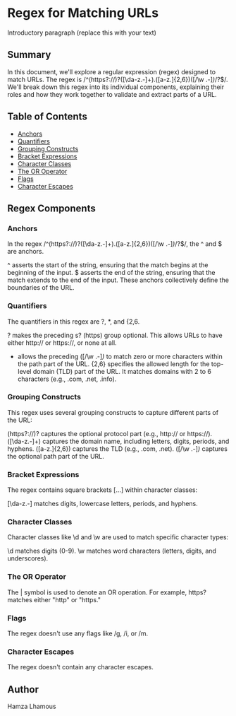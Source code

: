 # Regex for Matching URLs

Introductory paragraph (replace this with your text)

## Summary

In this document, we'll explore a regular expression (regex) designed to match URLs. The regex is /^(https?:\/\/)?([\da-z\.-]+)\.([a-z\.]{2,6})([\/\w \.-]*)*\/?$/. We'll break down this regex into its individual components, explaining their roles and how they work together to validate and extract parts of a URL.

## Table of Contents

- [Anchors](#anchors)
- [Quantifiers](#quantifiers)
- [Grouping Constructs](#grouping-constructs)
- [Bracket Expressions](#bracket-expressions)
- [Character Classes](#character-classes)
- [The OR Operator](#the-or-operator)
- [Flags](#flags)
- [Character Escapes](#character-escapes)

## Regex Components

### Anchors
In the regex /^(https?:\/\/)?([\da-z\.-]+)\.([a-z\.]{2,6})([\/\w \.-]*)*\/?$/, the ^ and $ are anchors.

^ asserts the start of the string, ensuring that the match begins at the beginning of the input.
$ asserts the end of the string, ensuring that the match extends to the end of the input.
These anchors collectively define the boundaries of the URL.
### Quantifiers
The quantifiers in this regex are ?, *, and {2,6.

? makes the preceding s? (https) group optional. This allows URLs to have either http:// or https://, or none at all.
* allows the preceding ([\/\w \.-]*)* to match zero or more characters within the path part of the URL.
{2,6} specifies the allowed length for the top-level domain (TLD) part of the URL. It matches domains with 2 to 6 characters (e.g., .com, .net, .info).
### Grouping Constructs
This regex uses several grouping constructs to capture different parts of the URL:

(https?:\/\/)? captures the optional protocol part (e.g., http:// or https://).
([\da-z\.-]+) captures the domain name, including letters, digits, periods, and hyphens.
([a-z\.]{2,6}) captures the TLD (e.g., .com, .net).
([\/\w \.-]*)* captures the optional path part of the URL.
### Bracket Expressions
The regex contains square brackets [...] within character classes:

[\da-z\.-] matches digits, lowercase letters, periods, and hyphens.
### Character Classes
Character classes like \d and \w are used to match specific character types:

\d matches digits (0-9).
\w matches word characters (letters, digits, and underscores).
### The OR Operator
The | symbol is used to denote an OR operation. For example, https? matches either "http" or "https."
### Flags
The regex doesn't use any flags like /g, /i, or /m.
### Character Escapes
The regex doesn't contain any character escapes.
## Author
Hamza Lhamous
